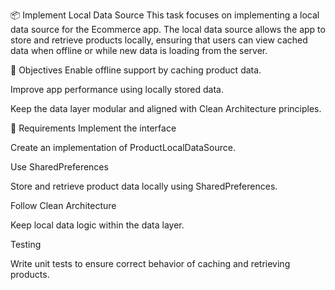 📦 Implement Local Data Source
This task focuses on implementing a local data source for the Ecommerce app. The local data source allows the app to store and retrieve products locally, ensuring that users can view cached data when offline or while new data is loading from the server.

🎯 Objectives
Enable offline support by caching product data.

Improve app performance using locally stored data.

Keep the data layer modular and aligned with Clean Architecture principles.

🚀 Requirements
Implement the interface

Create an implementation of ProductLocalDataSource.

Use SharedPreferences

Store and retrieve product data locally using SharedPreferences.

Follow Clean Architecture

Keep local data logic within the data layer.

Testing

Write unit tests to ensure correct behavior of caching and retrieving products.

